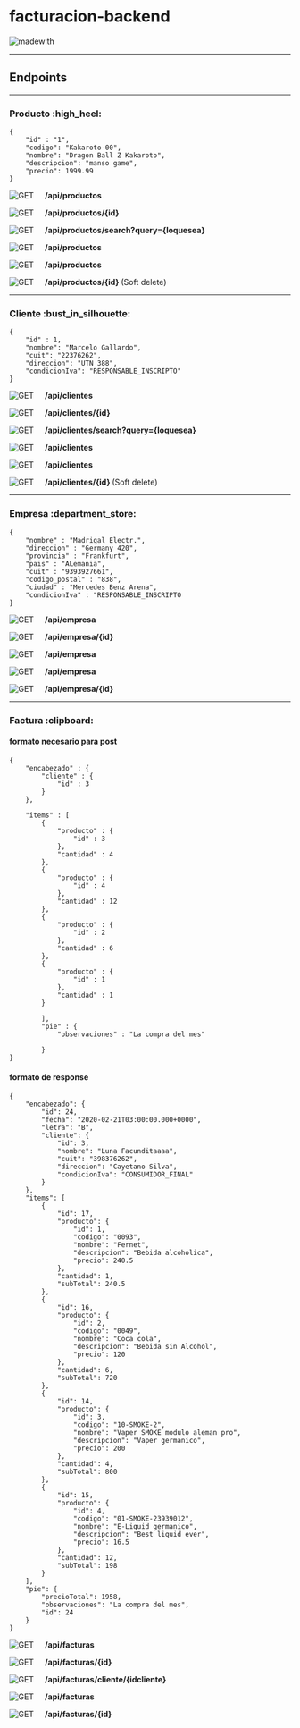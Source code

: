 <h1>facturacion-backend</h1>

![madewith](https://img.shields.io/badge/made%20with-SpringBoot-green?logo=spring&style=for-the-badge)

<hr>
<h2> Endpoints </h3>
<hr>
<h3> Producto :high_heel: </h3>
    
    {
        "id" : "1",   
        "codigo": "Kakaroto-00",
        "nombre": "Dragon Ball Z Kakaroto",
        "descripcion": "manso game",
        "precio": 1999.99
    }


<p>

![GET](https://img.shields.io/badge/method-GET-%3CCOLOR%3E.svg) &nbsp; &nbsp; <b> /api/productos </b>

</p>

<p>
    
![GET](https://img.shields.io/badge/method-GET-%3CCOLOR%3E.svg)   &nbsp; &nbsp; <b> /api/productos/{id} </b>

</p>

<p>

![GET](https://img.shields.io/badge/method-GET-%3CCOLOR%3E.svg)   &nbsp; &nbsp; <b> /api/productos/search?query={loquesea} </b>
</p>

<p>

![GET](https://img.shields.io/badge/method-POST-yellow.svg) &nbsp; &nbsp; <b> /api/productos </b>

</p>

<p>
    
![GET](https://img.shields.io/badge/method-PUT-blueviolet.svg)   &nbsp; &nbsp; <b> /api/productos </b>

</p>

<p>
    
![GET](https://img.shields.io/badge/method-PUT-blueviolet.svg)   &nbsp; &nbsp; <b> /api/productos/{id} </b> (Soft delete)

</p>

<hr>
<h3> Cliente :bust_in_silhouette: </h3>

    {
        "id" : 1,
        "nombre": "Marcelo Gallardo",
        "cuit": "22376262",
        "direccion": "UTN 388",
        "condicionIva": "RESPONSABLE_INSCRIPTO"
    }
    
<p>
    
![GET](https://img.shields.io/badge/method-GET-success.svg)   &nbsp; &nbsp; <b> /api/clientes </b>

</p>

<p>
    
![GET](https://img.shields.io/badge/method-GET-success.svg)   &nbsp; &nbsp; <b> /api/clientes/{id} </b>

</p>

<p>
    
![GET](https://img.shields.io/badge/method-GET-success.svg)   &nbsp; &nbsp; <b> /api/clientes/search?query={loquesea} </b>

</p>
<p>
    
![GET](https://img.shields.io/badge/method-POST-yellow.svg)   &nbsp; &nbsp; <b> /api/clientes </b>

</p>

<p>
    
![GET](https://img.shields.io/badge/method-PUT-blueviolet.svg)   &nbsp; &nbsp; <b> /api/clientes </b>

</p>

<p>
    
![GET](https://img.shields.io/badge/method-PUT-blueviolet.svg)   &nbsp; &nbsp; <b> /api/clientes/{id} </b> (Soft delete)

</p>

<hr>
<h3> Empresa :department_store: </h3>

    {
        "nombre" : "Madrigal Electr.",
        "direccion" : "Germany 420",
        "provincia" : "Frankfurt",
        "pais" : "ALemania",
        "cuit" : "9393927661",
        "codigo_postal" : "838",
        "ciudad" : "Mercedes Benz Arena",
        "condicionIva" : "RESPONSABLE_INSCRIPTO
    }

<p>

![GET](https://img.shields.io/badge/method-GET-%3CCOLOR%3E.svg) &nbsp; &nbsp; <b> /api/empresa </b>

</p>

<p>

![GET](https://img.shields.io/badge/method-GET-%3CCOLOR%3E.svg) &nbsp; &nbsp; <b> /api/empresa/{id} </b>

</p>

<p>

![GET](https://img.shields.io/badge/method-POST-yellow.svg) &nbsp; &nbsp; <b> /api/empresa </b>

</p>

<p>

![GET](https://img.shields.io/badge/method-PUT-blueviolet.svg) &nbsp; &nbsp; <b> /api/empresa </b>

</p>

<p>

![GET](https://img.shields.io/badge/method-DELETE-red.svg) &nbsp; &nbsp; <b> /api/empresa/{id} </b>

</p>

<hr>
<h3> Factura :clipboard: </h3>
<h4> formato necesario para post </h4>

    {
        "encabezado" : {
            "cliente" : {
                "id" : 3
            }
        },

        "items" : [
            {
                "producto" : {
                    "id" : 3
                },
                "cantidad" : 4
            },
            {
                "producto" : {
                    "id" : 4
                },
                "cantidad" : 12
            },
            {
                "producto" : {
                    "id" : 2
                },
                "cantidad" : 6
            },
            {
                "producto" : {
                    "id" : 1
                },
                "cantidad" : 1
            }

            ],
            "pie" : {
                "observaciones" : "La compra del mes"

            }
    }



<h4> formato de response </h4>

    {
        "encabezado": {
            "id": 24,
            "fecha": "2020-02-21T03:00:00.000+0000",
            "letra": "B",
            "cliente": {
                "id": 3,
                "nombre": "Luna Facunditaaaa",
                "cuit": "398376262",
                "direccion": "Cayetano Silva",
                "condicionIva": "CONSUMIDOR_FINAL"
            }
        },
        "items": [
            {
                "id": 17,
                "producto": {
                    "id": 1,
                    "codigo": "0093",
                    "nombre": "Fernet",
                    "descripcion": "Bebida alcoholica",
                    "precio": 240.5
                },
                "cantidad": 1,
                "subTotal": 240.5
            },
            {
                "id": 16,
                "producto": {
                    "id": 2,
                    "codigo": "0049",
                    "nombre": "Coca cola",
                    "descripcion": "Bebida sin Alcohol",
                    "precio": 120
                },
                "cantidad": 6,
                "subTotal": 720
            },
            {
                "id": 14,
                "producto": {
                    "id": 3,
                    "codigo": "10-SMOKE-2",
                    "nombre": "Vaper SMOKE modulo aleman pro",
                    "descripcion": "Vaper germanico",
                    "precio": 200
                },
                "cantidad": 4,
                "subTotal": 800
            },
            {
                "id": 15,
                "producto": {
                    "id": 4,
                    "codigo": "01-SMOKE-23939012",
                    "nombre": "E-Liquid germanico",
                    "descripcion": "Best liquid ever",
                    "precio": 16.5
                },
                "cantidad": 12,
                "subTotal": 198
            }
        ],
        "pie": {
            "precioTotal": 1958,
            "observaciones": "La compra del mes",
            "id": 24
        }
    }


<p>

![GET](https://img.shields.io/badge/method-GET-%3CCOLOR%3E.svg) &nbsp; &nbsp; <b> /api/facturas </b>

</p>

<p>

![GET](https://img.shields.io/badge/method-GET-%3CCOLOR%3E.svg) &nbsp; &nbsp; <b> /api/facturas/{id} </b>

</p>

<p>

![GET](https://img.shields.io/badge/method-GET-%3CCOLOR%3E.svg) &nbsp; &nbsp; <b> /api/facturas/cliente/{idcliente} </b>

</p>


<p>

![GET](https://img.shields.io/badge/method-POST-yellow.svg) &nbsp; &nbsp; <b> /api/facturas </b>

</p>

<p>

![GET](https://img.shields.io/badge/method-DELETE-red.svg) &nbsp; &nbsp; <b> /api/facturas/{id} </b>

</p>
